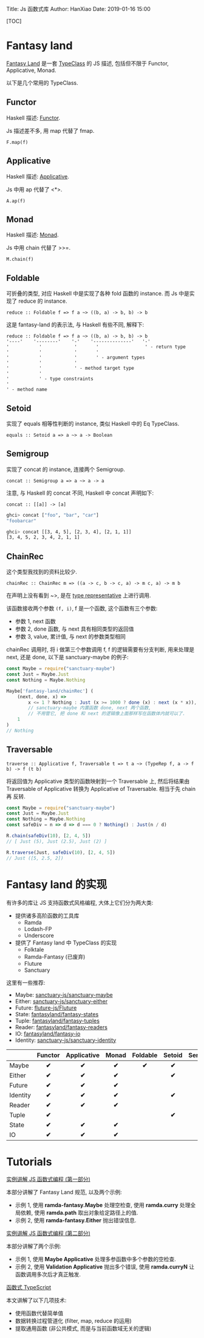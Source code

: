 Title: Js 函数式库
Author: HanXiao
Date: 2019-01-16 15:00

[TOC]

# Fantasy land

[Fantasy Land](https://github.com/fantasyland/fantasy-land) 是一套 [TypeClass](http://www.smallcpp.cn/han-shu-shi-guan-jian-gai-nian-Haskell-miao-shu.html#_7) 的 JS 描述, 包括但不限于 Functor, Applicative, Monad.

以下是几个常用的 TypeClass.

## Functor

Haskell 描述: [Functor](http://www.smallcpp.cn/han-shu-shi-guan-jian-gai-nian-Haskell-miao-shu.html#functor).

Js 描述差不多, 用 map 代替了 fmap.

`F.map(f)`

## Applicative

Haskell 描述: [Applicative](http://www.smallcpp.cn/han-shu-shi-guan-jian-gai-nian-Haskell-miao-shu.html#applicative-functor).

Js 中用 ap 代替了 <*>.

`A.ap(f)`

## Monad

Haskell 描述: [Monad](http://www.smallcpp.cn/han-shu-shi-guan-jian-gai-nian-Haskell-miao-shu.html#monda).

Js 中用 chain 代替了 >>=.

`M.chain(f)`

## Foldable

可折叠的类型, 对应 Haskell 中是实现了各种 fold 函数的 instance. 而 Js 中是实现了 reduce 的 instance.

`reduce :: Foldable f => f a ~> ((b, a) -> b, b) -> b`

这是 fantasy-land 的表示法, 与 Haskell 有些不同, 解释下:

```
reduce :: Foldable f => f a ~> ((b, a) -> b, b) -> b
'----'    '--------'    '-'    '--------------'   '-'
'           '            '       '                 ' - return type
'           '            '       '
'           '            '       ' - argument types
'           '            '
'           '            ' - method target type
'           '
'           ' - type constraints
'
' - method name
```

## Setoid

实现了 equals 相等性判断的 instance, 类似 Haskell 中的 Eq TypeClass.

`equals :: Setoid a => a ~> a -> Boolean`

## Semigroup

实现了 concat 的 instance, 连接两个 Semigroup.

`concat :: Semigroup a => a ~> a -> a`

注意, 与 Haskell 的 concat 不同, Haskell 中 concat 声明如下:

`concat :: [[a]] -> [a]`

```bash
ghci> concat ["foo", "bar", "car"]
"foobarcar"

ghci> concat [[3, 4, 5], [2, 3, 4], [2, 1, 1]]
[3, 4, 5, 2, 3, 4, 2, 1, 1]
```

## ChainRec

这个类型我找到的资料比较少.

`chainRec :: ChainRec m => ((a -> c, b -> c, a) -> m c, a) -> m b`

在声明上没有看到 ~>, 是在 [type representative](https://github.com/fantasyland/fantasy-land#type-representatives) 上进行调用.

该函数接收两个参数 `(f, i)`, f 是一个函数, 这个函数有三个参数:

- 参数 1, next 函数
- 参数 2, done 函数, 与 next 具有相同类型的返回值
- 参数 3, value, 累计值, 与 next 的参数类型相同

chainRec 调用时, 将 i 做第三个参数调用 f, f 的逻辑需要有分支判断, 用来处理是 next, 还是 done, 以下是 sanctuary-maybe 的例子:

```js
const Maybe = require("sanctuary-maybe")
const Just = Maybe.Just
const Nothing = Maybe.Nothing

Maybe['fantasy-land/chainRec'] (
    (next, done, x) =>
        x <= 1 ? Nothing : Just (x >= 1000 ? done (x) : next (x * x)),
        // sanctuary-maybe 内置函数 done, next 两个函数,
        // 不用管它, 把 done 和 next 的逻辑像上面那样写在函数体内就可以了.
    1
)
// Nothing
```

## Traversable

`traverse :: Applicative f, Traversable t => t a ~> (TypeRep f, a -> f b) -> f (t b)`

将返回值为 Applicative 类型的函数映射到一个 Traversable 上, 然后将结果由 Traversable of Applicative 转换为 Applicative of Traversable. 相当于先 chain 再 反转.

```js
const Maybe = require("sanctuary-maybe")
const Just = Maybe.Just
const Nothing = Maybe.Nothing
const safeDiv = n => d => d === 0 ? Nothing() : Just(n / d)

R.chain(safeDiv(10), [2, 4, 5])
// [ Just (5), Just (2.5), Just (2) ]

R.traverse(Just, safeDiv(10), [2, 4, 5])
// Just ([5, 2.5, 2])
```

# Fantasy land 的实现

有许多的库让 JS 支持函数式风格编程, 大体上它们分为两大类:

- 提供诸多高阶函数的工具库
  + Ramda
  + Lodash-FP
  + Underscore
- 提供了 Fantasy land 中 TypeClass 的实现
  + Folktale
  + Ramda-Fantasy (已废弃)
  + Fluture
  + Sanctuary

这里有一些推荐:

* Maybe: [sanctuary-js/sanctuary-maybe](https://github.com/sanctuary-js/sanctuary-maybe)
* Either: [sanctuary-js/sanctuary-either](https://github.com/sanctuary-js/sanctuary-either)
* Future: [fluture-js/Fluture](https://github.com/fluture-js/Fluture)
* State: [fantasyland/fantasy-states](https://github.com/fantasyland/fantasy-states)
* Tuple: [fantasyland/fantasy-tuples](https://github.com/fantasyland/fantasy-tuples)
* Reader: [fantasyland/fantasy-readers](https://github.com/fantasyland/fantasy-readers)
* IO: [fantasyland/fantasy-io](https://github.com/fantasyland/fantasy-io)
* Identity: [sanctuary-js/sanctuary-identity](https://github.com/sanctuary-js/sanctuary-identity)

|          | Functor | Applicative | Monad  | Foldable | Setoid | Semigroup | ChainRec | Traversable |
| -------- | :-----: | :---------: | :----: | :------: | :----: | :-------: | :------: | :---------: |
| Maybe    | **✔︎**  |   **✔︎**    | **✔︎** |  **✔︎**  | **✔︎** |  **✔︎**   |  **✔︎**  |   **✔︎**    |
| Either   | **✔︎**  |   **✔︎**    | **✔︎** |          | **✔︎** |           |  **✔︎**  |   **✔︎**    |
| Future   | **✔︎**  |   **✔︎**    | **✔︎** |          |        |           |  **✔︎**  |             |
| Identity | **✔︎**  |   **✔︎**    | **✔︎** |          | **✔︎** |           |  **✔︎**  |   **✔︎**    |
| Reader   | **✔︎**  |   **✔︎**    | **✔︎** |          |        |           |          |             |
| Tuple    | **✔︎**  |             |        |          | **✔︎** |  **✔︎**   |          |             |
| State    | **✔︎**  |   **✔︎**    | **✔︎** |          |        |           |  **✔︎**  |             |
| IO       | **✔︎**  |   **✔︎**    | **✔︎** |          |        |           |  **✔︎**  |             |

# Tutorials

[实例讲解 JS 函数式编程 (第一部分)](http://www.xiaojichao.com/post/functional-programming-in-js-with-practical-examples-part-1.html)

本部分讲解了 Fantasy Land 规范, 以及两个示例:

- 示例 1, 使用 **ramda-fantasy.Maybe** 处理空检查, 使用 **ramda.curry** 处理全局依赖, 使用 **ramda.path** 取出对象给定路径上的值.
- 示例 2, 使用 **ramda-fantasy.Either** 抛出错误信息.

[实例讲解 JS 函数式编程 (第二部分)](http://www.xiaojichao.com/post/functional-programming-in-js-with-practical-examples-part-2.html)

本部分讲解了两个示例:

- 示例 1, 使用 **Maybe Applicative** 处理多参函数中多个参数的空检查.
- 示例 2, 使用 **Validation Applicative** 抛出多个错误, 使用 **ramda.curryN** 让函数调用多次后才真正触发.

[函数式 TypeScript](https://linux.cn/article-7842-1.html)

本文讲解了以下几项技术:

- 使用函数代替简单值
- 数据转换过程管道化 (filter, map, reduce 的运用)
- 提取通用函数 (非公共模式, 而是与当前函数域无关的逻辑)
